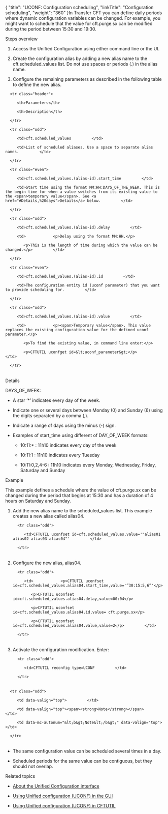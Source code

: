 {
    "title": "UCONF: Configuration scheduling",
    "linkTitle": "Configuration scheduling",
    "weight": "360"
}In Transfer CFT you can define daily periods where dynamic configuration variables can be changed. For example, you might want to schedule that the value for cft.purge.sx can be modified during the period between 15:30 and 19:30.

Steps overview

1.  Access the Unified Configuration using either command line or the UI.
2.  Create the configuration alias by adding a new alias name to the cft.scheduled\_values list. Do not use spaces or periods (.) in the alias name.
3.  Configure the remaining parameters as described in the following table to define the new alias.

<table data-cellspacing="0">
   <thead>
      <tr class="header">
         <th>Parameters</th>
         <th>Description</th>
      </tr>
   </thead>
   <tbody>
      <tr class="odd">
         <td>cft.scheduled_values         </td>
         <td>List of scheduled aliases. Use a space to separate alias names.         </td>
      </tr>
      <tr class="even">
         <td>cft.scheduled_values.(alias-id).start_time         </td>
         <td>Start time using the format MM:HH:DAYS_OF_THE_WEEK. This is the begin time for when a value switches from its existing value to the <span>temporary value</span>. See <a href="#Details,%20days">Details</a> below.         </td>
      </tr>
      <tr class="odd">
         <td>cft.scheduled_values.(alias-id).delay         </td>
         <td>            <p>Delay using the format MM:HH.</p>
            <p>This is the length of time during which the value can be changed.</p>         </td>
      </tr>
      <tr class="even">
         <td>cft.scheduled_values.(alias-id).id         </td>
         <td>The configuration entity id (uconf parameter) that you want to provide scheduling for.         </td>
      </tr>
      <tr class="odd">
         <td>cft.scheduled_values.(alias-id).value         </td>
         <td>            <p><span>Temporary value</span>. This value replaces the existing configuration value for the defined uconf parameter.</p>
            <p>To find the existing value, in command line enter:</p>
            <p>CFTUTIL uconfget id=&lt;uconf_parameter&gt;</p>         </td>
      </tr>
   </tbody>
</table>

<span id="Details, days"></span>Details

DAYS\_OF\_WEEK:

-   A star ‘\*’ indicates every day of the week.
-   Indicate one or several days between Monday (0) and Sunday (6) using the digits separated by a comma (,).
-   Indicate a range of days using the minus (-) sign.
-   Examples of start\_time using different of DAY\_OF\_WEEK formats:
    -   10:11:\* : 11h10 indicates every day of the week
    -   10:11:1 : 11h10 indicates every Tuesday
    -   10:11:0,2,4-6 : 11h10 indicates every Monday, Wednesday, Friday, Saturday and Sunday

Example

This example defines a schedule where the value of cft.purge.sx can be changed during the period that begins at 15:30 and has a duration of 4 hours on Saturday and Sunday.

1.  Add the new alias name to the scheduled\_values list. This example creates a new alias called alias04.
    <table data-cellspacing="0">
       <tbody>
          <tr class="odd">
             <td>CFTUTIL uconfset id=cft.scheduled_values,value='"alias01 alias02 alias03 alias04"'         </td>
          </tr>
       </tbody>
    </table>
2.  Configure the new alias, alias04.
    <table data-cellspacing="0">
       <tbody>
          <tr class="odd">
             <td>            <p>CFTUTIL uconfset id=cft.scheduled_values.alias04.start_time,value='”30:15:5,6”'</p>
                <p>CFTUTIL uconfset id=cft.scheduled_values.alias04.delay,value=00:04</p>
                <p>CFTUTIL uconfset id=cft.scheduled_values.alias04.id,value= cft.purge.sx</p>
                <p>CFTUTIL uconfset id=cft.scheduled_values.alias04.value,value=2</p>         </td>
          </tr>
       </tbody>
    </table>
3.  Activate the configuration modification. Enter:
    <table data-cellspacing="0">
       <tbody>
          <tr class="odd">
             <td>CFTUTIL reconfig type=UCONF         </td>
          </tr>
       </tbody>
    </table>

<table data-cellpadding="0" data-cellspacing="0">
   <tbody>
      <tr class="odd">
         <td data-valign="top">         </td>
         <td data-valign="top"><span><strong>Note</strong></span>         </td>
         <td data-mc-autonum="&lt;b&gt;Note&lt;/b&gt;" data-valign="top">          </td>
      </tr>
   </tbody>
</table>

-   The same configuration value can be scheduled several times in a day.
-   Scheduled periods for the same value can be contiguous, but they should not overlap.

Related topics

-   [About the Unified Configuration interface](UCONF.htm)
-   [Using Unified configuration (UCONF) in the GUI](../GUI/UCONF_interface_actions.htm)
-   [Using Unified configuration (UCONF) in CFTUTIL](uconf_w_cftutil.htm)
